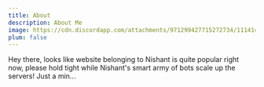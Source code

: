 ```yaml
---
title: About
description: About Me
image: https://cdn.discordapp.com/attachments/971299427715272734/1114144376311001168/Nishant_Iyer.png
plum: false
---
```


Hey there, looks like website belonging to Nishant is quite popular right now, please hold tight while Nishant's smart army of bots scale up the servers! Just a min...
